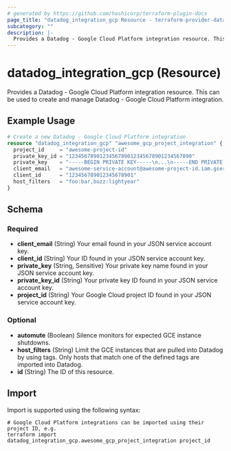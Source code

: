 ```yaml
---
# generated by https://github.com/hashicorp/terraform-plugin-docs
page_title: "datadog_integration_gcp Resource - terraform-provider-datadog"
subcategory: ""
description: |-
  Provides a Datadog - Google Cloud Platform integration resource. This can be used to create and manage Datadog - Google Cloud Platform integration.
---
```


# datadog_integration_gcp (Resource)

Provides a Datadog - Google Cloud Platform integration resource. This can be used to create and manage Datadog - Google Cloud Platform integration.

## Example Usage

```terraform
# Create a new Datadog - Google Cloud Platform integration
resource "datadog_integration_gcp" "awesome_gcp_project_integration" {
  project_id     = "awesome-project-id"
  private_key_id = "1234567890123456789012345678901234567890"
  private_key    = "-----BEGIN PRIVATE KEY-----\n...\n-----END PRIVATE KEY-----\n"
  client_email   = "awesome-service-account@awesome-project-id.iam.gserviceaccount.com"
  client_id      = "123456789012345678901"
  host_filters   = "foo:bar,buzz:lightyear"
}
```

<!-- schema generated by tfplugindocs -->
## Schema

### Required

- **client_email** (String) Your email found in your JSON service account key.
- **client_id** (String) Your ID found in your JSON service account key.
- **private_key** (String, Sensitive) Your private key name found in your JSON service account key.
- **private_key_id** (String) Your private key ID found in your JSON service account key.
- **project_id** (String) Your Google Cloud project ID found in your JSON service account key.

### Optional

- **automute** (Boolean) Silence monitors for expected GCE instance shutdowns.
- **host_filters** (String) Limit the GCE instances that are pulled into Datadog by using tags. Only hosts that match one of the defined tags are imported into Datadog.
- **id** (String) The ID of this resource.

## Import

Import is supported using the following syntax:

```shell
# Google Cloud Platform integrations can be imported using their project ID, e.g.
terraform import datadog_integration_gcp.awesome_gcp_project_integration project_id
```
